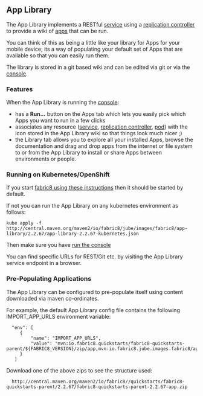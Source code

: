## App Library

The App Library implements a RESTful [service](services.html) using a [replication controller](replicationControllers.html) to provide a wiki of [apps](apps.html) that can be run.

You can think of this as being a little like your library for Apps for your mobile device; its a way of populating your default set of Apps that are available so that you can easily run them.

The library is stored in a git based wiki and can be edited via git or via the [console](console.html).

### Features

When the App Library is running the [console](console.html):

* has a **Run...** button on the Apps tab which lets you easily pick which Apps you want to run in a few clicks
* associates any resource ([service](services.html), [replication controller](replicationControllers.html), [pod](pod.html)) with the icon stored in the App Library wiki so that things look much nicer ;)
* the Library tab allows you to explore all your installed Apps, browse the documentation and drag and drop apps from the internet or file system to or from the App Library to install or share Apps between environments or people.

### Running on Kubernetes/OpenShift

If you start [fabric8 using these instructions](openShiftDocker.html) then it should be started by default.

If not you can run the App Library on any kubernetes environment as follows:

    kube apply -f  http://central.maven.org/maven2/io/fabric8/jube/images/fabric8/app-library/2.2.67/app-library-2.2.67-kubernetes.json

Then make sure you have [run the console](console.html)

You can find specific URLs for REST/Git etc. by visiting the App Library service endpoint in a browser.

### Pre-Populating Applications

The App Library can be configured to pre-populate itself using content downloaded via maven co-ordinates.

For example, the default App Library config file contains the following IMPORT_APP_URLS environment variable:

      "env": [
         {
             "name": "IMPORT_APP_URLS",
             "value": "mvn:io.fabric8.quickstarts/fabric8-quickstarts-parent/${FABRIC8_VERSION}/zip/app,mvn:io.fabric8.jube.images.fabric8/apps/${FABRIC8_VERSION}/zip/app"
         }
       ]
       
Download one of the above zips to see the structure used:

      http://central.maven.org/maven2/io/fabric8//quickstarts/fabric8-quickstarts-parent/2.2.67/fabric8-quickstarts-parent-2.2.67-app.zip
